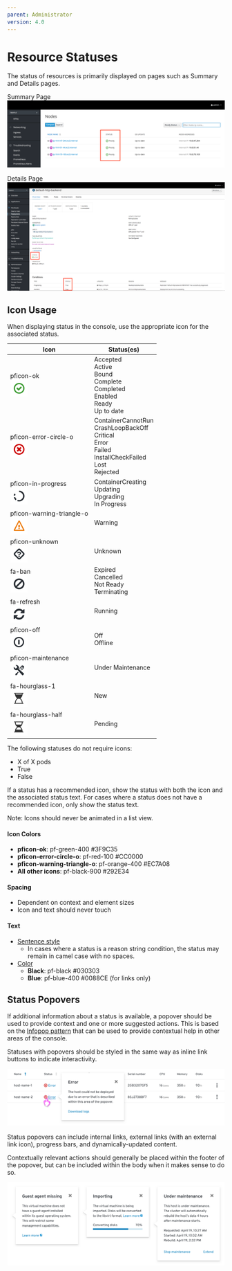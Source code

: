 ```yaml
---
parent: Administrator
version: 4.0
---
```


# Resource Statuses
The status of resources is primarily displayed on pages such as Summary and Details pages.

Summary Page
![nodes](img/nodes.png)

Details Page
![deployment](img/deployment.png)

## Icon Usage
When displaying status in the console, use the appropriate icon for the associated status.

Icon | Status(es)
--- | ---
pficon-ok<br>![ok](img/pficon-ok.png) | Accepted<br>Active<br>Bound<br>Complete<br>Completed<br>Enabled<br>Ready<br>Up to date
pficon-error-circle-o<br>![error](img/pficon-error-circle-o.png) | ContainerCannotRun<br>CrashLoopBackOff<br>Critical<br>Error<br>Failed<br>InstallCheckFailed<br>Lost<br>Rejected
pficon-in-progress<br>![progress](img/pficon-in-progress.png) | ContainerCreating<br>Updating<br>Upgrading<br>In Progress
pficon-warning-triangle-o<br>![warning](img/pficon-warning-triangle-o.png) | Warning
pficon-unknown<br>![unknown](img/pficon-unknown.png) | Unknown
fa-ban<br>![ban](img/fa-ban.png) | Expired<br>Cancelled<br>Not Ready<br>Terminating
fa-refresh<br>![running](img/fa-refresh.png) | Running
pficon-off<br>![offline](img/pficon-off.png) | Off<br>Offline
pficon-maintenance<br>![maintenance](img/pficon-maintenance.png) | Under Maintenance
fa-hourglass-1<br>![new](img/fa-hourglass-1.png) | New
fa-hourglass-half<br>![pending](img/fa-hourglass-half.png) | Pending

The following statuses do not require icons:
* X of X pods
* True
* False

If a status has a recommended icon, show the status with both the icon and the associated status text. For cases where a status does not have a recommended icon, only show the status text.

Note: Icons should never be animated in a list view.

#### Icon Colors
* **pficon-ok**: pf-green-400 #3F9C35
* **pficon-error-circle-o**: pf-red-100 #CC0000
* **pficon-warning-triangle-o**: pf-orange-400 #EC7A08
* **All other icons**: pf-black-900 #292E34

#### Spacing
* Dependent on context and element sizes
* Icon and text should never touch

#### Text
* [Sentence style](https://www.patternfly.org/styles/terminology-and-wording/)
  * In cases where a status is a reason string condition, the status may remain in camel case with no spaces.
* [Color](https://www.patternfly.org/styles/color-palette/)
  * **Black**: pf-black #030303
  * **Blue**: pf-blue-400 #0088CE (for links only)

## Status Popovers

If additional information about a status is available, a popover should be used to provide context and one or more suggested actions. This is based on the [Infopop pattern](/web-console/future-openshift/contextual-help/contextual-help.md#infopop-pattern) that can be used to provide contextual help in other areas of the console.

Statuses with popovers should be styled in the same way as inline link buttons to indicate interactivity.

![Status popover in table](img/status-popover-table.png)

Status popovers can include internal links, external links (with an external link icon), progress bars, and dynamically-updated content.

Contextually relevant actions should generally be placed within the footer of the popover, but can be included within the body when it makes sense to do so.

![Status popover examples](img/status-popover-examples.png)
